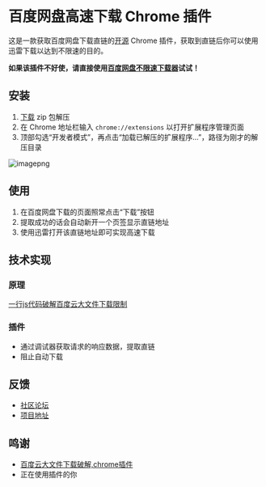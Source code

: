 # 百度网盘高速下载 Chrome 插件

这是一款获取百度网盘下载直链的[开源](https://github.com/b3log/baidu-netdisk-high-speed) Chrome 插件，获取到直链后你可以使用迅雷下载以达到不限速的目的。

**如果该插件不好使，请直接使用[百度网盘不限速下载器](https://github.com/b3log/baidu-netdisk-downloaderx)试试！**

## 安装

1. [下载](http://img.hacpai.com/baidu-netdisk-high-speed.zip) zip 包解压
2. 在 Chrome 地址栏输入 `chrome://extensions` 以打开扩展程序管理页面
3. 顶部勾选“开发者模式”，再点击“加载已解压的扩展程序...”，路径为刚才的解压目录

![imagepng](https://img.hacpai.com/file/2017/12/3676a3da1cd24991b242a62559f9ba05_image.png)

## 使用

1. 在百度网盘下载的页面照常点击“下载”按钮
2. 提取成功的话会自动新开一个页签显示直链地址
3. 使用迅雷打开该直链地址即可实现高速下载

## 技术实现

### 原理

[一行js代码破解百度云大文件下载限制](http://www.jarjar.cn/one-line-js-crack-baidu-yun)

### 插件

* 通过调试器获取请求的响应数据，提取直链
* 阻止自动下载

## 反馈

* [社区论坛](https://hacpai.com/article/1514135920272)
* [项目地址](https://github.com/b3log/baidu-netdisk-high-speed)

## 鸣谢

* [百度云大文件下载破解,chrome插件](https://github.com/cloudroc/baidu-nolimit)
* 正在使用插件的你
